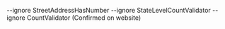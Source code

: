 --ignore StreetAddressHasNumber --ignore StateLevelCountValidator --ignore CountValidator (Confirmed on website)
